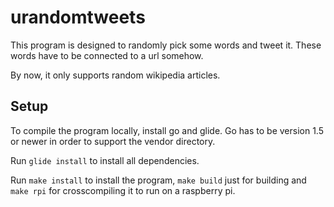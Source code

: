 # urandomtweets

This program is designed to randomly pick some words and tweet it. These words have to be connected to a url somehow.

By now, it only supports random wikipedia articles.

## Setup

To compile the program locally, install go and glide. Go has to be version 1.5 or newer in order to support the vendor directory.

Run `glide install` to install all dependencies.

Run `make install` to install the program, `make build` just for building and `make rpi` for crosscompiling it to run on a raspberry pi.